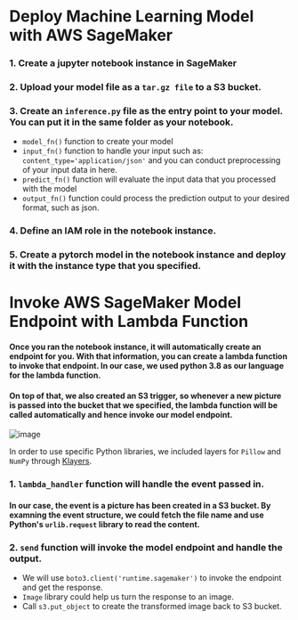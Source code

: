 # Deploy Machine Learning Model with AWS SageMaker
### 1. Create a jupyter notebook instance in SageMaker
### 2. Upload your model file as a ```tar.gz file``` to a S3 bucket.
### 3. Create an ```inference.py``` file as the entry point to your model. You can put it in the same folder as your notebook.
- ```model_fn()``` function to create your model
- ```input_fn()``` function to handle your input such as: ``` content_type='application/json' ``` and you can conduct preprocessing of your input data in here.
- ```predict_fn()``` function will evaluate the input data that you processed with the model
- ```output_fn()``` function could process the prediction output to your desired format, such as json.

### 4. Define an IAM role in the notebook instance.
### 5. Create a pytorch model in the notebook instance and deploy it with the instance type that you specified.

# Invoke AWS SageMaker Model Endpoint with Lambda Function
#### Once you ran the notebook instance, it will automatically create an endpoint for you. With that information, you can create a lambda function to invoke that endpoint. In our case, we used python 3.8 as our language for the lambda function.
#### On top of that, we also created an S3 trigger, so whenever a new picture is passed into the bucket that we specified, the lambda function will be called automatically and hence invoke our model endpoint.
![image](https://user-images.githubusercontent.com/38733111/127421153-3cb711e9-2860-43aa-81b8-bf2266cd438a.png)

In order to use specific Python libraries, we included layers for ```Pillow``` and ```NumPy``` through [Klayers](https://github.com/keithrozario/Klayers).

### 1. ```lambda_handler``` function will handle the event passed in. 
#### In our case, the event is a picture has been created in a S3 bucket. By examning the event structure, we could fetch the file name and use Python's ```urlib.request``` library to read the content.

### 2. ```send``` function will invoke the model endpoint and handle the output.
- We will use ```boto3.client('runtime.sagemaker')``` to invoke the endpoint and get the response.
- ```Image``` library could help us turn the response to an image.
- Call ```s3.put_object``` to create the transformed image back to S3 bucket.

